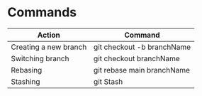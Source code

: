 # Commands

| Action                | Command                    |
| --------------------- | -------------------------- |
| Creating a new branch | git checkout -b branchName |
| Switching branch      | git checkout branchName    |
| Rebasing              | git rebase main branchName |
|Stashing|git Stash|

